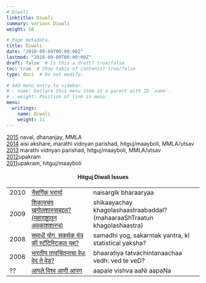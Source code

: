 ```yaml
---
# Diwali
linktitle: Diwali
summary: Various Diwali
weight: 10

# Page metadata.
title: Diwali
date: "2018-09-09T00:00:00Z"
lastmod: "2018-09-09T00:00:00Z"
draft: false  # Is this a draft? true/false
toc: true  # Show table of contents? true/false
type: docs  # Do not modify.

# Add menu entry to sidebar.
# - name: Declare this menu item as a parent with ID `name`.
# - weight: Position of link in menu.
menu:
  writings:
    name: Diwali
    weight: 11
---
```



<body>

<div>
<A HREF=2015>2015</A> naval, dhananjay, MMLA<BR>
<A HREF=2014>2014</A> aisi akshare, marathi vidnyan parishad,
hitguj/maayboli, MMLA/utsav<BR>
<A HREF=2013>2013</A> marathi vidnyan parishad, hitguj/maayboli,
MMLA/utsav<BR>
<A HREF=2012>2012</A>upakram<BR>
<A HREF=2011>2011</A>upakram, hitguj/maayboli<BR>
</div>


<!-- <Center><H2>Upakram Diwali Issues</H2></center> -->
<!--
<TR>
<TD>2010</TD>
<TD>
<A HREF=http://diwali.upakram.org/node/113>
&#2350;&#2366;&#2333;&#2375;
&#2360;&#2306;&#2327;&#2368;&#2340;&#2366;&#2330;&#2375;
&#2346;&#2381;&#2352;&#2351;&#2379;&#2327; 
</A></TD>
<TD>maajhe sMgItAche prayoga</TD>
</TR>
-->

<div>
<center><H4>Hitguj Diwali Issues</H4></center>
</div>
<div>
<TABLE BORDER=0>

<TR>
<TD>2010</TD>
<TD>
<A HREF=http://vishesh.maayboli.com/node/787>
&#2344;&#2376;&#2360;&#2352;&#2381;&#2327;&#2367;&#2325;
&#2349;&#2352;&#2366;&#2352;&#2381;&#2351;&#2366; 
</A></TD>
<TD>naisargIk bharaaryaa</TD>
</TR>

<TR>
<TD>2009</TD>
<TD>
<A HREF=http://vishesh.maayboli.com/diwali-2009/651>
&#2358;&#2367;&#2325;&#2366;&#2351;&#2330;&#2306;&#2351;
&#2326;&#2327;&#2379;&#2354;&#2358;&#2366;&#2360;&#2381;&#2340;&#2381;&#2352;&#2366;&#2348;&#2342;&#2381;&#2342;&#2354;?
(&#2350;&#2361;&#2366;&#2352;&#2366;&#2359;&#2381;&#2335;&#2381;&#2352;&#2366;&#2340;&#2370;&#2344;
&#2309;&#2357;&#2325;&#2366;&#2358;&#2358;&#2366;&#2360;&#2381;&#2340;&#2381;&#2352;) 
</A></TD>
<TD>shikaayachay khagolashaastraabaddal? (mahaaraaShTraatun
khagolashaastra)</TD>
</TR>

<TR>
<TD>2008</TD>
<TD>
<A
HREF=http://vishesh.maayboli.com/node/30>&#2360;&#2350;&#2366;&#2343;&#2368;
&#2351;&#2379;&#2327;,
&#2360;&#2325;&#2352;&#2381;&#2350;&#2325; &#2351;&#2306;&#2340;&#2381;&#2352;
&#2325;&#2368;
&#2360;&#2381;&#2335;&#2373;&#2335;&#2367;&#2360;&#2381;&#2335;&#2367;&#2325;&#2354;
&#2351;&#2325;&#2381;&#2359;? </A>
</TD>
<TD>samadhi yog, sakarmak yantra, kI statistical yaksha?</TD>
</TR>

<TR>
<TD>2006</TD>
<TD>
<A HREF=http://www.maayboli.com/hitguj/messages/118369/118185.html?1161387673>
&#2349;&#2366;&#2352;&#2340;&#2368;&#2351;
&#2340;&#2340;&#2381;&#2357;&#2330;&#2367;&#2306;&#2340;&#2344;&#2366;&#2330;&#2366;
&#2357;&#2375;&#2343;&#2307; &#2357;&#2375;&#2342; &#2340;&#2375;
&#2357;&#2375;&#2337;? 
</A></TD>
<TD>bhaaratiya tatvachintanaachaa vedh: ved te veD?</TD>
</TR>

<TR>
<TD>??</TD>
<TD><A HREF=marathi_nonfic/aapale_vishwa_aaNI_aapaN.html>
&#2310;&#2346;&#2354;&#2375; &#2357;&#2367;&#2358;&#2381;&#2357;
&#2310;&#2339;&#2368; &#2310;&#2346;&#2339;
</A></TD>
<TD>aapale vishva aaNi aapaNa</TD>
</TR>

</TABLE>


</body>
